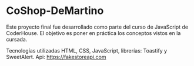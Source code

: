# CoShop-DeMartino
Este proyecto final fue desarrollado como parte del curso de JavaScript de CoderHouse. El objetivo es poner en práctica los conceptos vistos en la cursada.

Tecnologías utilizadas HTML, CSS, JavaScript, librerías: Toastify y SweetAlert. Api: https://fakestoreapi.com



